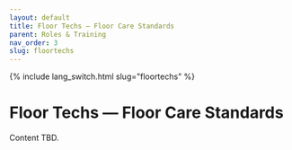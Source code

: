 ```yaml
---
layout: default
title: Floor Techs — Floor Care Standards
parent: Roles & Training
nav_order: 3
slug: floortechs
---
```


{% include lang_switch.html slug="floortechs" %}

# Floor Techs — Floor Care Standards

Content TBD.
